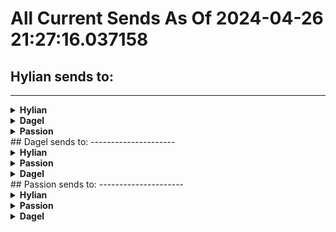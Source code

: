 # All Current Sends As Of 2024-04-26 21:27:16.037158

## Hylian sends to:
---------------------
<details>
	<summary><b>Hylian</b></summary>
Carry (x1)                   - 2024-04-26 02:31:08

Swim (x1)                    - 2024-04-26 04:29:46

1 coin (x4)                  - 2024-04-27 01:07:52

1-Up Mushroom (x20)          - 2024-04-27 01:16:24

50 coins (x21)               - 2024-04-27 01:17:53

Boss Token (x4)              - 2024-04-27 01:17:53

10 coins (x24)               - 2024-04-27 01:25:00

5 coins (x12)                - 2024-04-27 01:25:29

</details>
<details>
	<summary><b>Dagel</b></summary>
Purple Chaos Drive (x1)      - 2024-04-26 03:06:50

Green Chaos Drive (x1)       - 2024-04-26 04:17:21

Rouge - Pick Nails (x1)      - 2024-04-26 04:17:22

Shadow - Ancient Light (x1)  - 2024-04-26 04:48:26

Eggman - Large Cannon (x1)   - 2024-04-26 04:48:57

Sonic - Bounce Bracelet (x1) - 2024-04-26 06:16:34

Emblem (x21)                 - 2024-04-27 01:15:07

</details>
<details>
	<summary><b>Passion</b></summary>
Big Pearl (x1)               - 2024-04-26 02:31:22

Calcium (x1)                 - 2024-04-26 02:33:10

TM30 (x1)                    - 2024-04-26 02:46:23

Protein (x1)                 - 2024-04-26 02:51:39

Powder Jar (x1)              - 2024-04-26 02:52:42

PP Up (x2)                   - 2024-04-26 02:59:31

Super Potion (x1)            - 2024-04-26 03:06:55

Pinap Berry (x1)             - 2024-04-26 04:14:29

Deep Sea Tooth (x1)          - 2024-04-26 04:18:26

Tropic Mail (x1)             - 2024-04-26 04:26:18

Carbos (x1)                  - 2024-04-26 04:28:48

Hyper Potion (x1)            - 2024-04-26 04:29:06

Max Elixir (x1)              - 2024-04-26 04:30:30

Black Glasses (x1)           - 2024-04-26 04:35:07

Tiny Mushroom (x1)           - 2024-04-26 04:35:19

Persim Berry (x1)            - 2024-04-26 04:35:44

Water Stone (x1)             - 2024-04-26 04:36:43

Stardust (x1)                - 2024-04-26 04:38:25

Sitrus Berry (x2)            - 2024-04-26 04:48:48

Great Ball (x2)              - 2024-04-26 04:48:49

Energy Powder (x1)           - 2024-04-26 04:59:22

Thunder Stone (x1)           - 2024-04-26 05:14:43

Nugget (x3)                  - 2024-04-26 05:14:51

TM47 (x1)                    - 2024-04-26 05:15:21

Bluk Berry (x1)              - 2024-04-26 05:27:50

HM06 Rock Smash (x1)         - 2024-04-26 05:28:56

Wepear Berry (x1)            - 2024-04-26 05:31:35

Yellow Shard (x2)            - 2024-04-26 05:36:41

Bead Mail (x1)               - 2024-04-26 05:47:20

HM04 Strength (x1)           - 2024-04-26 05:54:56

Aspear Berry (x1)            - 2024-04-26 05:58:15

Glitter Mail (x1)            - 2024-04-26 06:00:01

Super Repel (x1)             - 2024-04-26 06:00:24

Wave Mail (x1)               - 2024-04-26 06:00:26

Full Heal (x2)               - 2024-04-26 06:00:34

Full Restore (x2)            - 2024-04-26 06:17:39

TM27 (x1)                    - 2024-04-27 01:04:37

HP Up (x1)                   - 2024-04-27 01:04:45

Pearl (x1)                   - 2024-04-27 01:07:13

Revive (x2)                  - 2024-04-27 01:09:58

Orange Mail (x1)             - 2024-04-27 01:15:08

Zinc (x1)                    - 2024-04-27 01:18:33

Ether (x2)                   - 2024-04-27 01:28:48

TM09 (x1)                    - 2024-04-27 01:29:00

</details>
## Dagel sends to:
---------------------
<details>
	<summary><b>Hylian</b></summary>
Yoshi (x1)                   - 2024-04-26 02:38:00

50 coins (x10)               - 2024-04-26 23:33:40

5 coins (x11)                - 2024-04-26 23:45:40

10 coins (x13)               - 2024-04-26 23:48:26

1 coin (x6)                  - 2024-04-27 00:07:00

1-Up Mushroom (x10)          - 2024-04-27 00:11:15

</details>
<details>
	<summary><b>Passion</b></summary>
Leppa Berry (x1)             - 2024-04-26 02:30:27

HM03 Surf (x1)               - 2024-04-26 02:44:14

Heart Scale (x1)             - 2024-04-26 02:45:22

Aspear Berry (x1)            - 2024-04-26 02:46:15

Zinc (x1)                    - 2024-04-26 02:48:38

Repeat Ball (x1)             - 2024-04-26 03:00:36

Lax Incense (x1)             - 2024-04-26 03:12:17

Revive (x1)                  - 2024-04-26 03:17:22

Carbos (x1)                  - 2024-04-26 18:07:05

Protein (x1)                 - 2024-04-26 18:16:44

Wood Mail (x1)               - 2024-04-26 18:42:18

Shadow Mail (x1)             - 2024-04-26 18:44:54

PP Max (x1)                  - 2024-04-26 18:57:00

Silk Scarf (x1)              - 2024-04-26 19:03:17

Grepa Berry (x1)             - 2024-04-26 19:27:16

Kelpsy Berry (x2)            - 2024-04-26 19:31:00

Mind Badge (x1)              - 2024-04-26 19:37:29

Max Ether (x1)               - 2024-04-26 19:57:11

Max Elixir (x1)              - 2024-04-26 20:01:48

Pomeg Berry (x1)             - 2024-04-26 23:19:11

Cheri Berry (x2)             - 2024-04-26 23:21:21

Qualot Berry (x1)            - 2024-04-26 23:44:24

Oran Berry (x1)              - 2024-04-26 23:51:06

Charcoal (x1)                - 2024-04-27 00:03:49

Timer Ball (x1)              - 2024-04-27 00:06:12

</details>
<details>
	<summary><b>Dagel</b></summary>
Knuckles - Shovel Claws (x1) - 2024-04-26 18:08:59

Mint Candy (x1)              - 2024-04-26 18:21:41

Magnetic Shield (x1)         - 2024-04-26 18:49:01

Ten Rings (x1)               - 2024-04-26 19:51:00

Emblem (x9)                  - 2024-04-26 23:43:23

</details>
## Passion sends to:
---------------------
<details>
	<summary><b>Hylian</b></summary>
1 coin (x3)                  - 2024-04-27 00:36:36

Progressive Powerup (x1)     - 2024-04-27 00:39:18

P-Switch (x1)                - 2024-04-27 01:04:18

10 coins (x10)               - 2024-04-27 01:04:41

50 coins (x12)               - 2024-04-27 01:09:00

1-Up Mushroom (x7)           - 2024-04-27 01:18:12

5 coins (x11)                - 2024-04-27 01:20:48

</details>
<details>
	<summary><b>Passion</b></summary>
Mental Herb (x1)             - 2024-04-26 03:00:20

Leftovers (x1)               - 2024-04-26 03:26:05

Old Rod (x1)                 - 2024-04-26 22:24:24

Great Ball (x1)              - 2024-04-26 22:24:24

TM08 (x1)                    - 2024-04-26 22:26:03

Hyper Potion (x1)            - 2024-04-26 22:29:10

Full Heal (x1)               - 2024-04-26 22:35:33

Blue Shard (x1)              - 2024-04-26 22:37:36

Pokeblock Case (x1)          - 2024-04-26 22:37:39

HP Up (x2)                   - 2024-04-26 22:46:19

Pinap Berry (x2)             - 2024-04-26 22:58:23

TM24 (x1)                    - 2024-04-26 23:02:42

Balance Badge (x1)           - 2024-04-26 23:04:53

Super Rod (x1)               - 2024-04-26 23:09:08

Rare Candy (x2)              - 2024-04-26 23:15:50

Big Pearl (x1)               - 2024-04-26 23:17:08

Never-Melt Ice (x1)          - 2024-04-26 23:18:51

Ultra Ball (x1)              - 2024-04-26 23:20:13

Repel (x1)                   - 2024-04-27 00:00:40

TM44 (x1)                    - 2024-04-27 00:18:23

Bluk Berry (x1)              - 2024-04-27 00:21:49

Heart Scale (x1)             - 2024-04-27 00:22:29

Sitrus Berry (x1)            - 2024-04-27 00:36:05

Oran Berry (x1)              - 2024-04-27 00:36:34

Persim Berry (x1)            - 2024-04-27 01:02:04

Max Revive (x1)              - 2024-04-27 01:04:39

Dire Hit (x1)                - 2024-04-27 01:05:31

</details>
<details>
	<summary><b>Dagel</b></summary>
Ten Rings (x1)               - 2024-04-26 22:37:34

Emblem (x7)                  - 2024-04-27 00:18:17

Tails - Laser Blaster (x1)   - 2024-04-27 01:09:03

</details>
